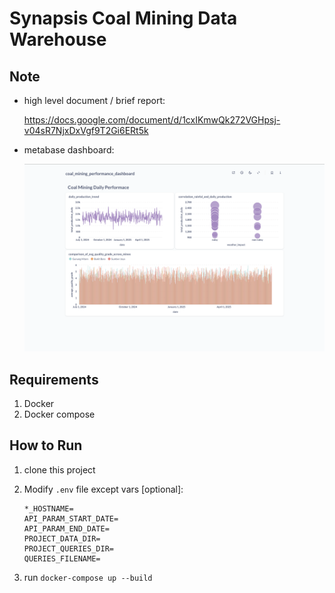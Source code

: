 # Synapsis Coal Mining Data Warehouse

## Note
- high level document / brief report:
    
    https://docs.google.com/document/d/1cxIKmwQk272VGHpsj-v04sR7NjxDxVgf9T2Gi6ERt5k
- metabase dashboard:

    ![alt text](img-metabase-dashboard.png)

## Requirements
1. Docker
2. Docker compose

## How to Run
1. clone this project
2. Modify `.env` file except vars [optional]:

     ```
     *_HOSTNAME=
     API_PARAM_START_DATE=
     API_PARAM_END_DATE=
     PROJECT_DATA_DIR=
     PROJECT_QUERIES_DIR=
     QUERIES_FILENAME=
    ```
3. run `docker-compose up --build`

